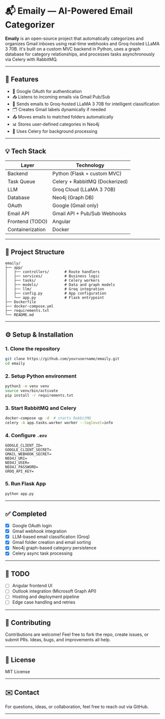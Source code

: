 # 📬 Emaily — AI-Powered Email Categorizer

**Emaily** is an open-source project that automatically categorizes and organizes Gmail inboxes using real-time webhooks and Groq-hosted LLaMA 3 70B. It's built on a custom MVC backend in Python, uses a graph database for category relationships, and processes tasks asynchronously via Celery with RabbitMQ.

---

## 🧠 Features

- 🔐 Google OAuth for authentication
- 📥 Listens to incoming emails via Gmail Pub/Sub
- 🧠 Sends emails to Groq-hosted LLaMA 3 70B for intelligent classification
- 🗂️ Creates Gmail labels dynamically if needed
- 📤 Moves emails to matched folders automatically
- 📊 Stores user-defined categories in Neo4j
- 🧵 Uses Celery for background processing

---

## 💡 Tech Stack

| Layer             | Technology                     |
|------------------|--------------------------------|
| Backend          | Python (Flask + custom MVC)    |
| Task Queue       | Celery + RabbitMQ (Dockerized) |
| LLM              | Groq Cloud (LLaMA 3 70B)        |
| Database         | Neo4j (Graph DB)               |
| OAuth            | Google (Gmail only)            |
| Email API        | Gmail API + Pub/Sub Webhooks   |
| Frontend (TODO)  | Angular                        |
| Containerization | Docker                         |

---

## 📁 Project Structure

```
emaily/
├── app/
│   ├── controllers/       # Route handlers
│   ├── services/          # Business logic
│   ├── tasks/             # Celery workers
│   ├── models/            # Data and graph models
│   ├── llm/               # Groq integration
│   ├── config.py          # App configuration
│   └── app.py             # Flask entrypoint
├── Dockerfile
├── docker-compose.yml
├── requirements.txt
└── README.md
```

---

## ⚙️ Setup & Installation

### 1. Clone the repository

```bash
git clone https://github.com/yourusername/emaily.git
cd emaily
```

### 2. Setup Python environment

```bash
python3 -m venv venv
source venv/bin/activate
pip install -r requirements.txt
```

### 3. Start RabbitMQ and Celery

```bash
docker-compose up -d  # starts RabbitMQ
celery -A app.tasks.worker worker --loglevel=info
```

### 4. Configure `.env`

```env
GOOGLE_CLIENT_ID=
GOOGLE_CLIENT_SECRET=
GMAIL_WEBHOOK_SECRET=
NEO4J_URI=
NEO4J_USER=
NEO4J_PASSWORD=
GROQ_API_KEY=
```

### 5. Run Flask App

```bash
python app.py
```

---

## ✅ Completed

- [x] Google OAuth login
- [x] Gmail webhook integration
- [x] LLM-based email classification (Groq)
- [x] Gmail folder creation and email sorting
- [x] Neo4j graph-based category persistence
- [x] Celery async task processing

---

## 🚧 TODO

- [ ] Angular frontend UI
- [ ] Outlook integration (Microsoft Graph API)
- [ ] Hosting and deployment pipeline
- [ ] Edge case handling and retries

---

## 🤝 Contributing

Contributions are welcome! Feel free to fork the repo, create issues, or submit PRs. Ideas, bugs, and improvements all help.

---

## 📄 License

MIT License

---

## ✉️ Contact

For questions, ideas, or collaboration, feel free to reach out via GitHub.

---

